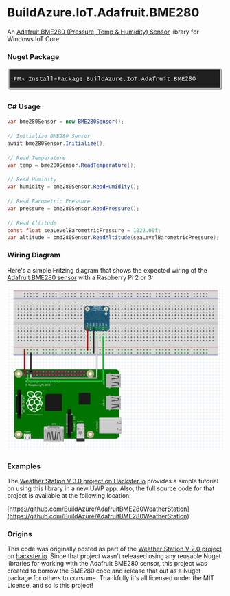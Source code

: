 # BuildAzure.IoT.Adafruit.BME280
An [Adafruit BME280 (Pressure, Temp &amp; Humidity) Sensor](https://learn.adafruit.com/adafruit-bme280-humidity-barometric-pressure-temperature-sensor-breakout) library for Windows IoT Core

### Nuget Package
[![BuildAzure.IoT.Adafruit.BME280 Nuget Package](NugetCommand.png)](https://www.nuget.org/packages/BuildAzure.IoT.Adafruit.BME280)

### C# Usage

```csharp
var bme280Sensor = new BME280Sensor();

// Initialize BME280 Sensor
await bme280Sensor.Initialize();

// Read Temperature
var temp = bme280Sensor.ReadTemperature();

// Read Humidity
var humidity = bme280Sensor.ReadHumidity();

// Read Barometric Pressure
var pressure = bme280Sensor.ReadPressure();

// Read Altitude
const float seaLevelBarometricPressure = 1022.00f;
var altitude = bmd280Sensor.ReadAltitude(seaLevelBarometricPressure);
```

### Wiring Diagram
Here's a simple Fritzing diagram that shows the expected wiring of the [Adafruit BME280 sensor](https://learn.adafruit.com/adafruit-bme280-humidity-barometric-pressure-temperature-sensor-breakout) with a Raspberry Pi 2 or 3:

![BMD280 Raspberry Pi Wiring Diagram](BME280Fritzing.png)

### Examples
The [Weather Station V 3.0 project on Hackster.io](https://www.hackster.io/23021/weather-station-v-3-0-b8b8bc) provides a simple tutorial on using this library in a new UWP app. Also, the full source code for that project is available at the following location:

[https://github.com/BuildAzure/AdafruitBME280WeatherStation](https://github.com/BuildAzure/AdafruitBME280WeatherStation)

### Origins
This code was originally posted as part of the [Weather Station V 2.0 project](https://www.hackster.io/windows-iot/weather-station-v-2-0-8abe16) on [hackster.io](http://hackster.io). Since that project wasn't released using any reusable Nuget libraries for working with the Adafruit BME280 sensor, this project was created to borrow the BME280 code and release that out as a Nuget package for others to consume. Thankfully it's all licensed under the MIT License, and so is this project!
